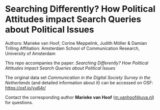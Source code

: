 # Searching Differently? How Political Attitudes impact Search Queries about Political Issues
Authors: Marieke van Hoof, Corine Meppelink, Judith Möller & Damian Trilling
Affiliation: Amsterdam School of Communication Research, University of Amsterdam

This repo accompanies the paper: _Searching Differently? How Political Attitudes impact Search Queries about Political Issues_

The original data set _Communication in the Digital Society Survey in the Netherlands_ (and detailed information about it) can be accessed on OSF: https://osf.io/yu64r/

Contact the corresponding author __Marieke van Hoof__ (m.vanhoof@uva.nl) for questions.
